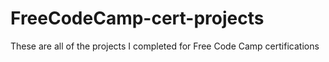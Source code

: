 # FreeCodeCamp-cert-projects
These are all of the projects I completed for Free Code Camp certifications
